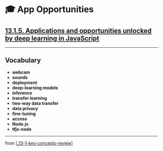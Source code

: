 # 🎓 App Opportunities

## [**13.1.5.** Applications and opportunities unlocked by deep learning in JavaScript](https://livebook.manning.com/book/deep-learning-with-javascript/chapter-13/34)

---

## **Vocabulary**

- **webcam**
- **sounds**
- **deployment**
- **deep-learning models**
- **inference**
- **transfer learning**
- **two-way data transfer**
- **data privacy**
- **fine-tuning**
- **access**
- **Node.js**
- **tfjs-node**

---

from [[_13-1-key-concepts-review]]

[//begin]: # "Autogenerated link references for markdown compatibility"
[_13-1-key-concepts-review]: _13-1-key-concepts-review.md "🎓 Key Concepts"
[//end]: # "Autogenerated link references"
